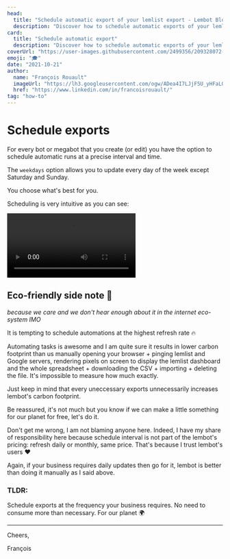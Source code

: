 ```yaml
---
head:
  title: "Schedule automatic export of your lemlist export - Lembot Blog"
  description: "Discover how to schedule automatic exports of your lemlist data at the frequency of your choice: daily, on weekdays, weekly or monthly."
card:
  title: "Schedule automatic export"
  description: "Discover how to schedule automatic exports of your lemlist data at the frequency of your choice: daily, on weekdays, weekly or monthly."
coverUrl: "https://user-images.githubusercontent.com/2499356/209328072-82d60033-5cf2-4083-884b-d7ed541ac6b3.jpg"
emoji: "🎓"
date: "2021-10-21"
author:
  name: "François Rouault"
  imageUrl: "https://lh3.googleusercontent.com/ogw/ADea4I7LJjF5U_yHFaLQIoNCysLkiEHPLHnWKxj0i1SadVY=s32-c-mo"
  href: "https://www.linkedin.com/in/francoisrouault/"
tag: "how-to"
---
```


# Schedule exports

For every bot or megabot that you create (or edit) you have the option to schedule automatic runs at a precise interval and time.

The `weekdays` option allows you to update every day of the week except Saturday and Sunday.

You choose what's best for you.

Scheduling is very intuitive as you can see:

![schedule export](https://user-images.githubusercontent.com/2499356/152033150-a31d877a-1b0d-43ec-abfe-efd47490f7da.mp4)

## Eco-friendly side note 🌳

_because we care and we don't hear enough about it in the internet eco-system IMO_

It is tempting to schedule automations at the highest refresh rate 🔥

Automating tasks is awesome and I am quite sure it results in lower carbon footprint than us manually opening your browser + pinging lemlist and Google servers, rendering pixels on screen to display the lemlist dashboard and the whole spreadsheet + downloading the CSV + importing + deleting the file. It's impossible to measure how much exactly.

Just keep in mind that every uneccessary exports unnecessarily increases lembot's carbon footprint.

Be reassured, it's not much but you know if we can make a little something for our planet for free, let's do it.

Don't get me wrong, I am not blaming anyone here. Indeed, I have my share of responsibility here because schedule interval is not part of the lembot's pricing: refresh daily or monthly, same price. That's because I trust lembot's users ❤️

Again, if your business requires daily updates then go for it, lembot is better than doing it manually as I said above.

### TLDR:

Schedule exports at the frequency your business requires. No need to consume more than necessary. For our planet 🌍

---

Cheers,

François

